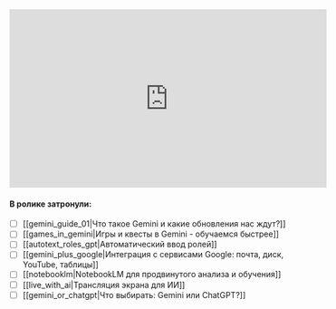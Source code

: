 <iframe width="560" height="315" src="https://www.youtube.com/embed/bsPWmqsXlXM?si=AwYnZ0BgvHIIri8c" title="YouTube video player" frameborder="0" allow="accelerometer; autoplay; clipboard-write; encrypted-media; gyroscope; picture-in-picture; web-share" referrerpolicy="strict-origin-when-cross-origin" allowfullscreen></iframe>


#### **В ролике затронули**:

- [ ] [[gemini_guide_01|Что такое Gemini и какие обновления нас ждут?]]
- [ ] [[games_in_gemini|Игры и квесты в Gemini - обучаемся быстрее]]
- [ ] [[autotext_roles_gpt|Автоматический ввод ролей]]
- [ ] [[gemini_plus_google|Интеграция с сервисами Google: почта, диск, YouTube, таблицы]]
- [ ] [[notebooklm|NotebookLM для продвинутого анализа и обучения]]
- [ ] [[live_with_ai|Трансляция экрана для ИИ]]
- [ ] [[gemini_or_chatgpt|Что выбирать: Gemini или ChatGPT?]]